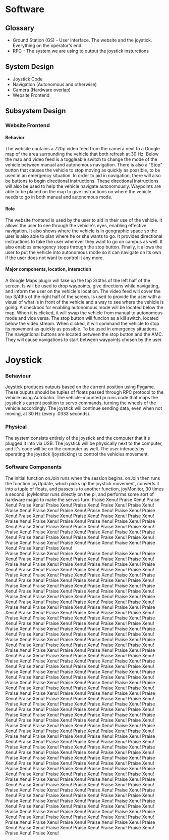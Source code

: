 # Software

## Glossary
* Ground Station (GS) - User interface. The website and the joystick. Everything on the operator's end.
* RPC - The system we are using to output the joystick insturctions

## System Design
* Joystick Code
* Navigation (Autonomous and otherwise)
* Camera (Hardware overlap)
* Website Frontend







## Subsystem Design

### Website Frontend
#### Behavior
  The website contains a 720p video feed from the camera next to a Google map of the area surrounding the vehicle that both refresh at 30 Hz. Below the map and video feed is a toggleable switch to change the mode of the vehicle between manual and autonomous navigation. There is also a "Stop" button that causes the vehicle to stop moving as quickly as possible, to be used in an emergency situation. In order to aid in navigation, there will also be buttons to begin directional instructions. These directional instructions will also be used to help the vehicle navigate autonomously. Waypoints are able to be placed on the map to give instructions on where the vehicle needs to go in both manual and autonomous mode.
  
#### Role
  The website frontend is used by the user to aid in their use of the vehicle. It allows the user to see through the vehicle's eyes, enabling effective navigation. It also shows where the vehicle is in geographic space so the user is also able to plan where he or she wants to go. It provides directional instructions to take the user wherever they want to go on campus as well. It also enables emergency stops through the stop button. Finally, it allows the user to put the vehicle into autonomous mode so it can navigate on its own if the user does not want to control it any more.
  
#### Major components, location, interaction
A Google Maps plugin will take up the top 3/4ths of the left half of the screen. Is will be used to drop waypoints, give directions while navigating, and inform the user on the vehicle's location. The video feed will cover the top 3/4ths of the right half of the screen. Is used to provide the user with a visual of what is in front of the vehicle and a way to see where the vehicle is going. A checkbox for enabling autonomous mode will be located below the map. When it is clicked, it will swap the vehicle from manual to autonomous mode and vice versa. The stop button will funcion as a kill switch, located below the video stream. When clicked, it will command the vehicle to stop its movement as quickly as possible. To be used in emergency situations. The navigational buttons are located between the stop button and the AMC. They will cause navigations to start between waypoints chosen by the user.
  
# Joystick  
### Behaviour

Joystick produces outputs based on the current position using Pygame. These ouputs should be tuples of floats passed
through RPC 
protocol to the vehicle using Autobahn. The vehicle-mounted pi runs code that maps the joystick's current position to
servo commands,
turning the wheels of the vehicle accordingly. The joystick will continue sending data, even when not moving, at 30 Hz
(every .0333 seconds).

### Physical

The system consists entirely of the joystick and the computer that it's plugged it into via USB. The joystick will be
physically next to the computer, and it's code will be on the computer as well. The user interacts by operating the
joystick (joysticking) to control the vehicles movement. 

### Software Components 

The initial function onJoin runs when the session begins. onJoin then runs the function joyUpdate, which picks up the
joystick movement, converts it into a tuple of floats, and passes is to another function, joyMonitor, 30 times a
second. joyMonitor runs	directly on the pi, and performs some sort of hardware magic to make the servos turn. Praise
Xenu! 
Praise Xenu! 
Praise Xenu! 
Praise Xenu!
Praise Xenu! 
Praise Xenu! 
Praise Xenu!
Praise Xenu! 
Praise Xenu! 
Praise Xenu!
Praise Xenu! 
Praise Xenu! 
Praise Xenu!
Praise Xenu! 
Praise Xenu! 
Praise Xenu!
Praise Xenu! 
Praise Xenu! 
Praise Xenu!
Praise Xenu! 
Praise Xenu! 
Praise Xenu!
Praise Xenu! 
Praise Xenu! 
Praise Xenu!
Praise Xenu! 
Praise Xenu! 
Praise Xenu!
Praise Xenu! 
Praise Xenu! 
Praise Xenu!
Praise Xenu! 
Praise Xenu! 
Praise Xenu!
Praise Xenu! 
Praise Xenu! 
Praise Xenu!
Praise Xenu! 
Praise Xenu! 
Praise Xenu!
Praise Xenu! 
Praise Xenu! 
Praise Xenu!
Praise Xenu! 
Praise Xenu! 
Praise Xenu!
Praise Xenu! 
Praise Xenu! 
Praise Xenu!  
Praise Xenu! 
Praise Xenu! 
Praise Xenu!
Praise Xenu! 
Praise Xenu! 
Praise Xenu!
Praise Xenu! 
Praise Xenu! 
Praise Xenu!
Praise Xenu! 
Praise Xenu! 
Praise Xenu!
Praise Xenu! 
Praise Xenu! 
Praise Xenu!
Praise Xenu! 
Praise Xenu! 
Praise Xenu!
Praise Xenu! 
Praise Xenu! 
Praise Xenu!
Praise Xenu! 
Praise Xenu! 
Praise Xenu!
Praise Xenu! 
Praise Xenu! 
Praise Xenu!
Praise Xenu! 
Praise Xenu! 
Praise Xenu!
Praise Xenu! 
Praise Xenu! 
Praise Xenu!
Praise Xenu! 
Praise Xenu! 
Praise Xenu!
Praise Xenu! 
Praise Xenu! 
Praise Xenu!
Praise Xenu! 
Praise Xenu! 
Praise Xenu!
Praise Xenu! 
Praise Xenu! 
Praise Xenu!
Praise Xenu! 
Praise Xenu! 
Praise Xenu!
Praise Xenu! 
Praise Xenu! 
Praise Xenu!
Praise Xenu! 
Praise Xenu! 
Praise Xenu!
Praise Xenu! 
Praise Xenu! 
Praise Xenu!
Praise Xenu! 
Praise Xenu! 
Praise Xenu!
Praise Xenu! 
Praise Xenu! 
Praise Xenu!
Praise Xenu! 
Praise Xenu! 
Praise Xenu!
Praise Xenu! 
Praise Xenu! 
Praise Xenu!
Praise Xenu! 
Praise Xenu! 
Praise Xenu!
Praise Xenu! 
Praise Xenu! 
Praise Xenu!
Praise Xenu! 
Praise Xenu! 
Praise Xenu!
Praise Xenu! 
Praise Xenu! 
Praise Xenu!
Praise Xenu! 
Praise Xenu! 
Praise Xenu!
Praise Xenu! 
Praise Xenu! 
Praise Xenu!
Praise Xenu! 
Praise Xenu! 
Praise Xenu!
Praise Xenu! 
Praise Xenu! 
Praise Xenu!
Praise Xenu! 
Praise Xenu! 
Praise Xenu!
Praise Xenu! 
Praise Xenu! 
Praise Xenu!
Praise Xenu! 
Praise Xenu! 
Praise Xenu!
Praise Xenu! 
Praise Xenu! 
Praise Xenu!
Praise Xenu! 
Praise Xenu! 
Praise Xenu!
Praise Xenu! 
Praise Xenu! 
Praise Xenu!
Praise Xenu! 
Praise Xenu! 
Praise Xenu!
Praise Xenu! 
Praise Xenu! 
Praise Xenu!
Praise Xenu! 
Praise Xenu! 
Praise Xenu!
Praise Xenu! 
Praise Xenu! 
Praise Xenu!
Praise Xenu! 
Praise Xenu! 
Praise Xenu!
Praise Xenu! 
Praise Xenu! 
Praise Xenu!
Praise Xenu! 
Praise Xenu! 
Praise Xenu!
Praise Xenu! 
Praise Xenu! 
Praise Xenu!
Praise Xenu! 
Praise Xenu! 
Praise Xenu!
Praise Xenu! 
Praise Xenu! 
Praise Xenu!
Praise Xenu! 
Praise Xenu! 
Praise Xenu!
Praise Xenu! 
Praise Xenu! 
Praise Xenu!
Praise Xenu! 
Praise Xenu! 
Praise Xenu!
Praise Xenu! 
Praise Xenu! 
Praise Xenu!
Praise Xenu! 
Praise Xenu! 
Praise Xenu!
Praise Xenu! 
Praise Xenu! 
Praise Xenu!
Praise Xenu! 
Praise Xenu! 
Praise Xenu!
Praise Xenu! 
Praise Xenu! 
Praise Xenu!
Praise Xenu! 
Praise Xenu! 
Praise Xenu!
Praise Xenu! 
Praise Xenu! 
Praise Xenu!
Praise Xenu! 
Praise Xenu! 
Praise Xenu!
Praise Xenu! 
Praise Xenu! 
Praise Xenu!
Praise Xenu! 
Praise Xenu! 
Praise Xenu!
Praise Xenu! 
Praise Xenu! 
Praise Xenu!
Praise Xenu! 
Praise Xenu! 
Praise Xenu!
Praise Xenu! 
Praise Xenu! 
Praise Xenu!
Praise Xenu! 
Praise Xenu! 
Praise Xenu!
Praise Xenu! 
Praise Xenu! 
Praise Xenu!
Praise Xenu! 
Praise Xenu! 
Praise Xenu!
Praise Xenu! 
Praise Xenu! 
Praise Xenu!
Praise Xenu! 
Praise Xenu! 
Praise Xenu!
Praise Xenu! 
Praise Xenu! 
Praise Xenu!
Praise Xenu! 
Praise Xenu! 
Praise Xenu!
Praise Xenu! 
Praise Xenu! 
Praise Xenu!
Praise Xenu! 
Praise Xenu! 
Praise Xenu!
Praise Xenu! 
Praise Xenu! 
Praise Xenu!
Praise Xenu! 
Praise Xenu! 
Praise Xenu!
Praise Xenu! 
Praise Xenu! 
Praise Xenu!
Praise Xenu! 
Praise Xenu! 
Praise Xenu!
Praise Xenu! 
Praise Xenu! 
Praise Xenu!
Praise Xenu! 
Praise Xenu! 
Praise Xenu!
Praise Xenu! 
Praise Xenu! 
Praise Xenu!
Praise Xenu! 
Praise Xenu! 
Praise Xenu!
Praise Xenu! 
Praise Xenu! 
Praise Xenu!
Praise Xenu! 
Praise Xenu! 
Praise Xenu!
Praise Xenu! 
Praise Xenu! 
Praise Xenu!
Praise Xenu! 
Praise Xenu! 
Praise Xenu!
Praise Xenu! 
Praise Xenu! 
Praise Xenu!
Praise Xenu! 
Praise Xenu! 
Praise Xenu!
Praise Xenu! 
Praise Xenu! 
Praise Xenu!
Praise Xenu! 
Praise Xenu! 
Praise Xenu!
Praise Xenu! 
Praise Xenu! 
Praise Xenu!
Praise Xenu! 
Praise Xenu! 
Praise Xenu!
Praise Xenu! 
Praise Xenu! 
Praise Xenu!
Praise Xenu! 
Praise Xenu! 
Praise Xenu!
Praise Xenu! 
Praise Xenu! 
Praise Xenu!
Praise Xenu! 
Praise Xenu! 
Praise Xenu!
Praise Xenu! 
Praise Xenu! 
Praise Xenu!
Praise Xenu! 
Praise Xenu! 
Praise Xenu!
  
  
  
  
  
  
  
